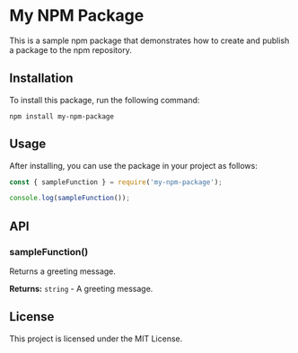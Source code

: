 # My NPM Package

This is a sample npm package that demonstrates how to create and publish a package to the npm repository.

## Installation

To install this package, run the following command:

```
npm install my-npm-package
```

## Usage

After installing, you can use the package in your project as follows:

```javascript
const { sampleFunction } = require('my-npm-package');

console.log(sampleFunction());
```

## API

### sampleFunction()

Returns a greeting message.

**Returns:** `string` - A greeting message.

## License

This project is licensed under the MIT License.